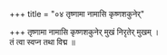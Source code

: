 +++
title = "०४ तृष्णामा नामासि कृष्णशकुनेर्"

+++
तृष्णामा नामासि कृष्णशकुनेर् मुखं निरृतेर् मुखम् ।  
तं त्वा स्वप्न तथा विद्म ॥